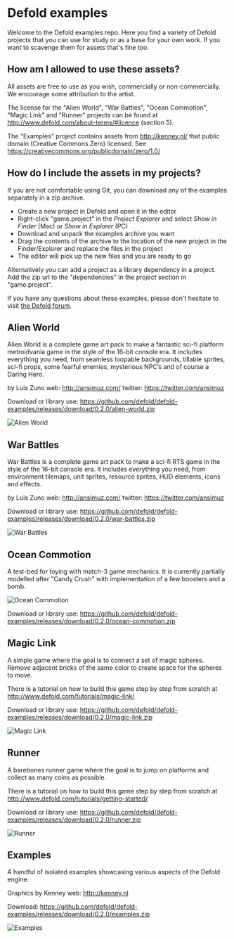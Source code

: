 # Defold examples

Welcome to the Defold examples repo. Here you find a variety of Defold projects that you can use for study or as a base for your own work. If you want to scavenge them for assets that's fine too.

## How am I allowed to use these assets?

All assets are free to use as you wish, commercially or non-commercially. We encourage some attribution to the artist.

The license for the "Alien World", "War Battles", "Ocean Commotion", "Magic Link" and "Runner" projects can be found at http://www.defold.com/about-terms/#licence (section 5).

The "Examples" project contains assets from http://kenney.nl/ that public domain (Creative Commons Zero) licensed. See https://creativecommons.org/publicdomain/zero/1.0/

## How do I include the assets in my projects?

If you are not comfortable using Git, you can download any of the examples separately in a
zip archive.

* Create a new project in Defold and open it in the editor
* Right-click "game.project" in the *Project Explorer* and select *Show in Finder* (Mac) or *Show in Explorer* (PC)
* Download and unpack the examples archive you want
* Drag the contents of the archive to the location of the new project in the Finder/Explorer and replace the files in the project
* The editor will pick up the new files and you are ready to go

Alternatively you can add a project as a library dependency in a project. Add the zip url to the
"dependencies" in the *project* section in "game.project".

If you have any questions about these examples, please don't hesitate to visit [the Defold forum](http://forum.defold.com).

## Alien World

Alien World is a complete game art pack to make a fantastic sci-fi platform metroidvania game in the style of the 16-bit console era. It includes everything you need, from seamless loopable backgrounds, tillable sprites, sci-fi props, some fearful enemies, mysterious NPC’s and of course a Daring Hero.

by Luis Zuno
web: http://ansimuz.com/
twitter: https://twitter.com/ansimuz

Download or library use: https://github.com/defold/defold-examples/releases/download/0.2.0/alien-world.zip

![Alien World](alien-world/preview.png?raw=true)

## War Battles

War Battles is a complete game art pack to make a sci-fi RTS game in the style of the 16-bit console era. It includes everything you need, from environment tilemaps, unit sprites, resource sprites, HUD elements, icons and effects.

by Luis Zuno
web: http://ansimuz.com/
twitter: https://twitter.com/ansimuz

Download or library use: https://github.com/defold/defold-examples/releases/download/0.2.0/war-battles.zip

![War Battles](war-battles/preview.png?raw=true)

## Ocean Commotion

A test-bed for toying with match-3 game mechanics. It is currently partially modelled after "Candy Crush" with implementation of a few boosters and a bomb.

![Ocean Commotion](ocean-commotion/preview.png?raw=true)

Download or library use: https://github.com/defold/defold-examples/releases/download/0.2.0/ocean-commotion.zip

## Magic Link

A simple game where the goal is to connect a set of magic spheres. Remove adjacent bricks
of the same color to create space for the spheres to move.

There is a tutorial on how to build this game step by step from scratch at http://www.defold.com/tutorials/magic-link/

Download or library use: https://github.com/defold/defold-examples/releases/download/0.2.0/magic-link.zip

![Magic Link](magic-link/preview.png?raw=true)

## Runner

A barebones runner game where the goal is to jump on platforms and collect as many coins as
possible.

There is a tutorial on how to build this game step by step from scratch at http://www.defold.com/tutorials/getting-started/

Download or library use: https://github.com/defold/defold-examples/releases/download/0.2.0/runner.zip

![Runner](runner/preview.png?raw=true)

## Examples

A handful of isolated examples showcasing various aspects of the Defold engine.

Graphics by Kenney
web: http://kenney.nl

Download: https://github.com/defold/defold-examples/releases/download/0.2.0/examples.zip

![Examples](examples/preview.png?raw=true)
